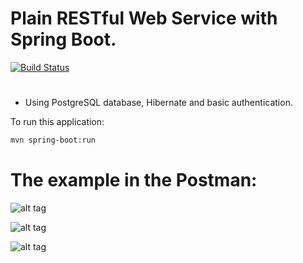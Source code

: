 # Plain RESTful Web Service with Spring Boot.

[![Build Status](https://travis-ci.org/OKaluzny/RESTfulWebService.svg?branch=master)](https://travis-ci.org/OKaluzny/RESTfulWebService)
#
* Using PostgreSQL database, Hibernate and basic authentication.

To run this application:
```bash
mvn spring-boot:run
```

# The example in the Postman:

![alt tag](http://i.piccy.info/i9/947bc7454a432e884035a14f4dd00320/1478693910/81237/1085055/rest1.jpg)

![alt tag](http://i.piccy.info/i9/141ca6b46d15417c9b5d29664766bc73/1478694448/63256/1085055/rest2.jpg)

![alt tag](http://i.piccy.info/i9/095db04eb447c347cd736bdba072777d/1478694493/64447/1085055/rest3.jpg)